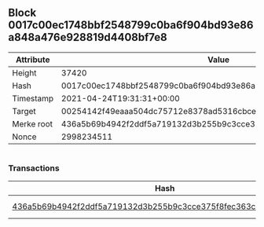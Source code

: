 ## Block 0017c00ec1748bbf2548799c0ba6f904bd93e86a848a476e928819d4408bf7e8

Attribute | Value
--- | ---
Height | 37420
Hash | 0017c00ec1748bbf2548799c0ba6f904bd93e86a848a476e928819d4408bf7e8
Timestamp | 2021-04-24T19:31:31+00:00
Target | 00254142f49eaaa504dc75712e8378ad5316cbcead634704b3734b6271167cc4
Merke root | 436a5b69b4942f2ddf5a719132d3b255b9c3cce375f8fec363ccd6dd29711fa4
Nonce | 2998234511

```

```

### Transactions

Hash | Amount
--- | ---
[436a5b69b4942f2ddf5a719132d3b255b9c3cce375f8fec363ccd6dd29711fa4](436a5b69b4942f2ddf5a719132d3b255b9c3cce375f8fec363ccd6dd29711fa4.md) | 10.00000000 SKEPTI 
